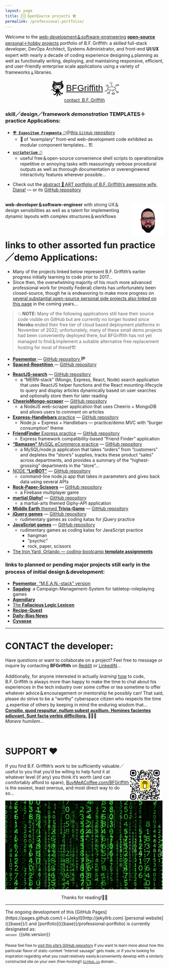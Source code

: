 ```yaml
---
layout: page
title: 🆓 ȫpenṨource projects 🛠
permalink: /professional-portfolio/
---
```


<style type="text/css">
  .BFGriffith_GH {
    font-size: 2em;
    font-family: 'Londrina Shadow', 'Rajdhani', sans-serif;
  }
</style>

Welcome to the [web-development＆software-engineering]({{base}}/resume/) [**open-source** personal＋hobby projects](https://github.com/BFGriffith) portfolio of B.F. Griffith: a skilled full-stack developer, DevOps Architect, Systems Administrator, and front-end 𝐔𝐈/𝐔𝐗 expert with nearly a decade of coding experience designing﹠planning as well as functionally writing, deploying, and maintaining responsive, efficient, and user-friendly enterprise scale applications using a variety of frameworks﹠libraries.

<div style="text-align:center;">
  <a class="BFGriffith_GH" href="https://GitHub.com/BFGriffith"><img style="height:2em;width:2em;display:inline;vertical-align:middle;" src="/IMAGES/octocat.svg" alt="GitHub = @BFGriffith">BFGriffith<img style="height:2em;width:2em;display:inline;vertical-align:middle;" src="/IMAGES/mind-map.png" alt="repositories"></a>
<br>
<a href="#contact-the-developer">contact B.F. Griffith</a>
</div>

### skill／design／framework *demonstration* TEMPLATES＋practice Applications:
- [**`🪧 Expositum Fragmenta 🧱`**](https://bfgriffith.github.io/expositum-fragmenta/)＠[this `GitHub` repository](https://github.com/BFGriffith/expositum-fragmenta)
  - 🧩 of “exemplary” front-end web-development code exhibited as modular component templates… 🏗
- [**`scriptorium 📜`**](https://github.com/BFGriffith/scriptorium)
  - useful free＆open-source convenience shell scripts to operationalize repetitive or annoying tasks with reassuringly verbose procedural outputs as well as thorough documentation or overengineered interactivity features wherever possible…

<ul>
  <li>
    Check out the <a href="https://diana-artwork.github.io">abstract 🎨 ART portfolio of B.F. Griffith’s awesome wife, Diana!</a>
    <span> — or its </span>
    <a href="https://github.com/Diana-Artwork/Diana-Artwork.github.io">GitHub repository</a>
  </li>
</ul>

<p class="message" style="float:left;width:100%;">
  <a href="{{base}}/resume">
    <img style="float:right;max-width:20%;margin-top:0.5rem;" src="/IMAGES/BFGriffith_cartoon.png" alt="BFGriffth cartoon portrait" height="100px" width="auto" />
      <span style="float:left;max-width:80%;">
        <strong>web-developer＆software-engineer</strong>&nbsp;with strong UX＆design sensibilities as well as a talent for implementing dynamic layouts with complex structures＆workflows
      </span>
  </a>
  <br>
</p>

# links to other assorted fun practice／demo Applications:
* Many of the projects linked below represent B.F. Griffith’s earlier progress initially learning to code prior to 2017…
* Since then, the overwhelming majority of his much more advanced professional work for (mostly Federal) clients has unfortunately been closed-source, though he is endeavoring to make more progress on [several substantial open-source personal side projects also linked on this page](#planned_pending) in the coming years…
> 💥 **NOTE:** Many of the following applications still have their source code visible on GitHub but are currently no longer hosted since **Heroku** ended their free tier of cloud based deployment platforms in November of 2022; unfortunately, many of these small demo projects had been conveniently deployed there, but BFGriffith has not yet managed to find＆implement a suitable alternative free replacement hosting for most of these❗🏗

<ul>
  <li>
    <a href="https://poem-patterns.herokuapp.com/">
      <strong>Poementor</strong>
    </a>
    <span> — </span>
    <a href="https://github.com/BFGriffith/Poem-Patterns">GitHub repository
      <img style="display:inline;margin:0;" src="/IMAGES/PP_logo-sketch.png" alt="Poementor logo" height="14px" width="14px" />
    </a>
  </li>
  <li>
    <a href="https://repetition-spacing.herokuapp.com/">
      <strong>Spaced-Repetition</strong>
    </a>
    <span> — </span>
    <a href="https://github.com/BFGriffith/spaced-repetition">GitHub repository</a>
  </li>
</ul>

- [**ReactJS-search**](https://reactjs-search.herokuapp.com/) — [GitHub repository](https://github.com/BFGriffith/ReactJS-search)
  - a “MERN-stack” (Mongo, Express, React, Node) search application that uses ReactJS helper functions and the React mounting-lifecycle to query and display articles dynamically based on user searches and optionally store them for later reading
- [**CheerioMongo-scraper**](https://cheeriomongo-scraper.herokuapp.com/) — [GitHub repository](https://github.com/BFGriffith/CheerioMongo-scraper)
  - a NodeJS web-scraper application that uses Cheerio + MongoDB and allows users to comment on articles
- [**Express-Handlebars** practice](https://github.com/BFGriffith/Express-Handlebars_practice) — [GitHub repository](https://github.com/BFGriffith/Express-Handlebars_practice)
  - Node.js + Express + Handlebars — practice/demo MVC with “burger consumption” theme
- [**FriendFinder** Express practice](https://github.com/BFGriffith/FriendFinder-Express) — [GitHub repository](https://github.com/BFGriffith/FriendFinder-Express)
  - Express framework compatibility-based “Friend Finder” application
- [**“Bamazon”** MySQL eCommerce practice](https://github.com/BFGriffith/Bamazon-MySQL) — [GitHub repository](https://github.com/BFGriffith/Bamazon-MySQL)
  - a MySQL/node.js application that takes “orders” from “customers” and depletes the “store’s” supplies, tracks these product “sales” across departments, and provides a summary of the “highest-grossing” departments in the “store”...
- [NODE **“LiriBOT”**](https://node-liribot.herokuapp.com/) — [GitHub repository](https://github.com/BFGriffith/NODE-LiriBOT)
  - command-line node.js app that takes in parameters and gives back data using several APIs
- [**Rock-Paper-Scissors**](https://github.com/BFGriffith/Rock-Paper-Scissors) — [GitHub repository](https://github.com/BFGriffith/Rock-Paper-Scissors)
  - a Firebase multiplayer game
- [**martial Giphy!**](https://martialgiphy.herokuapp.com/) — [GitHub repository](https://github.com/BFGriffith/martialGiphy)
  - a martial-arts themed Giphy-API application
- [**Middle Earth** themed **Trivia-Game**](https://middle-earth-trivia-game.herokuapp.com/) — [GitHub repository](https://github.com/BFGriffith/Trivia-Game)
- [**jQuery games**](https://jquery-game-katas.herokuapp.com/) — [GitHub repository](https://github.com/BFGriffith/jQuery-games)
  - rudimentary games as coding katas for jQuery practice
- [**JavaScript games**](https://javascript-game-katas.herokuapp.com/) — [GitHub repository](https://github.com/BFGriffith/JavaScript-games)
  - rudimentary games as coding katas for JavaScript practice
    - hangman
    - “psychic”
    - rock, paper, scissors
- [The Iron Yard, Orlando — coding-bootcamp **template assignments**](https://github.com/BFGriffith/TIY-Assignments)

<h3 id="planned_pending">links to planned or pending major projects still early in the process of initial design＆development:</h3>

- [**Poementor**, “M.E.A.N.-stack” version](https://github.com/BFGriffith/Poementor)
- [**Sagalog**](https://github.com/BFGriffith/sagalog): a Campaign-Management-System for tabletop-roleplaying games 
- [**Agendiary**](https://github.com/BFGriffith/agendiary)
- [The **Fallacious Logic Lexicon**](https://github.com/BFGriffith/fallacious-logic-lexicon)
- [**Recipe-Quest**](https://github.com/BFGriffith/Recipe-Quest)
- [**Daily-Bias News**](https://github.com/BFGriffith/Daily-Bias)
- [**Cyvasse**](https://github.com/BFGriffith/Cyvasse)

<hr>
<h1 id="contact-the-developer">CONTACT the developer:</h1>
<p class="message">Have questions or want to collaborate on a project? Feel free to message or inquire by contacting <strong>BFGriffith</strong> on <a href="https://mod.reddit.com/mail/create" target="_blank">Reddit</a> or <a href="https://www.LinkedIN.com/in/BFGriffith/" target="_blank">LinkedIN</a>…<br><br>Additionally, for anyone interested in actually <i>learning</i> <u>how</u> to code, B.F. Griffith is always more than happy to make the time to chat about his experiences in the tech industry over some coffee or tea sometime to offer whatever advice＆encouragement or mentorship he possibly can! That said, please do strive to be a “worthy” cyberspace citizen who respects the time﹠expertise of others by keeping in mind the enduring wisdom that…<br><a href="http://www.catb.org/~esr/faqs/smart-questions.html" target="_blank" style="font-weight:bold;" id="facientes">Consilio, quod respuitur, nullum subest auxilium. Homines facientes adiuvant. Sunt facta verbis difficiliora.</a> 🧑🏽‍💻<br><i>Manere humilem…</i>
</p>
<br>

# SUPPORT ❤️
<img style="float:right;margin:20px 10px 0 0;" src="/IMAGES/bmc_qr.png" alt="support BFGriffth" height="100px" width="auto" />
<p class="message"><span>If you find B.F. Griffith’s work to be sufficiently valuable／useful to you that you’d be willing to help fund it at whatever level (if any) you think it’s worth (and can comfortably afford to spare), </span><a 
    href="https://www.BuyMeACoffee.com/BFGriffith" 
    target="_blank">BuyMeACoffee.com/BFGriffith</a> is the easiest, least onerous, and most direct way to do so…
</p>
<p>
  <img 
    src="/IMAGES/Matrix_code.jpg" 
    alt="Matrix code “rain”" 
    style="margin:0 auto;" 
    height="auto" width="500">
</p>
<div style="text-align:center;">Thanks for reading!🖖🏼</div>
<hr>
The ongoing development of this [GitHub Pages](https://pages.github.com/)＋[Jekyll](http://jekyllrb.com) [personal website]({{base}}/) and [portfolio]({{base}}/professional-portfolio) is currently designated as:
<br>
<span style="font-size:0.66rem;">version&nbsp;</span>
<span>{{site.version}}</span><br><br>
<small>Please feel free to <a href="{{site.github.repo}}" target="_blank">visit this site’s GitHub repository</a> if you want to learn more about how this particular flavor of static-content “internet sausage” gets made, or if you’re looking for inspiration regarding what you could relatively easily＆conveniently develop with a similarly constructed site on your own (free-hosting!) <a href="https://docs.github.com/en/pages" target="_blank"><code>GitHub.io</code></a> domain…</small>

<script type="text/JavaScript">
const facientesText = document.getElementById("facientes");
facientesText.onmouseover = function () {
  facientesText.innerHTML = "One who cannot take advice cannot be helped. People help those who are active practitioners. Deeds are more powerful than words.";
};
facientesText.onmouseout = function () {
  facientesText.innerHTML = "Consilio, quod respuitur, nullum subest auxilium. Homines facientes adiuvant. Sunt facta verbis difficiliora.";
};
</script>